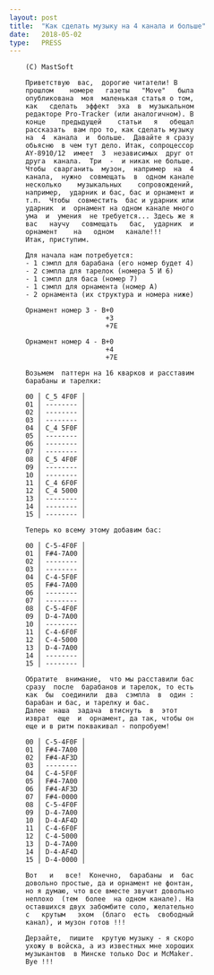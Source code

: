 ```yaml
---
layout: post
title:  "Как сделать музыку на 4 канала и больше"
date:   2018-05-02
type:   PRESS
---
```

		(C) MastSoft

		Приветствую  вас,  дорогие читатели! В
		прошлом    номере   газеты   "Move"   была
		опубликована  моя  маленькая статья о том,
		как   сделать  эффект  эха  в  музыкальном
		редакторе Pro-Tracker (или аналогичном). В
		конце    предыдущей    статьи   я   обещал
		рассказать  вам про то, как сделать музыку
		на  4  канала  и  больше.  Давайте я сразу
		обьясню  в чем тут дело. Итак, сопроцессор
		AY-8910/12  имеет  3  независимых  друг от
		друга  канала.  Три  -  и никак не больше.
		Чтобы  сварганить  музон,  например  на  4
		канала,  нужно  совмещать  в  одном канале
		несколько    музыкальных    сопровождений,
		например,  ударник и бас, бас и орнамент и
		т.п.  Чтобы  совместить  бас и ударник или
		ударник  и  орнамент на одном канале много
		ума  и  умения  не требуется... Здесь же я
		вас   научу   совмещать   бас,  ударник  и
		орнамент    на   одном   канале!!!
		Итак, приступим.

		Для начала нам потребуется:
		- 1 сэмпл для барабана (его номер будет 4)
		- 2 сэмпла для тарелок (номера 5 И 6)
		- 1 сэмпл для баса (номер 7)
		- 1 сэмпл для орнамента (номер A)
		- 2 орнамента (их структура и номера ниже)

		Орнамент номер 3 - B+0
		                    +3
		                    +7E

		Орнамент номер 4 - B+0
		                    +4
		                    +7E

		Возьмем  паттерн на 16 кварков и расставим
		барабаны и тарелки:

		00 │ C_5 4F0F │
		01 │ -------- │
		02 │ -------- │
		03 │ -------- │
		04 │ C_4 5F0F │
		05 │ -------- │
		06 │ -------- │
		07 │ -------- │
		08 │ C_5 4F0F │
		09 │ -------- │
		10 │ -------- │
		11 │ C_4 6F0F │
		12 │ C_4 5000 │
		13 │ -------- │
		14 │ -------- │
		15 │ -------- │

		Теперь ко всему этому добавим бас:

		00 │ C-5-4F0F │
		01 │ F#4-7A00 │
		02 │ -------- │
		03 │ -------- │
		04 │ C-4-5F0F │ 
		05 │ F#4-7A00 │
		06 │ -------- │
		07 │ -------- │
		08 │ C-5-4F0F │
		09 │ D-4-7A00 │
		10 │ -------- │
		11 │ C-4-6F0F │
		12 │ C-4-5000 │
		13 │ D-4-7A00 │
		14 │ -------- │
		15 │ -------- │

		Обратите  внимание,  что мы расставили бас
		сразу  после  барабанов и тарелок, то есть
		как  бы  соединили  два  сэмпла  в  один :
		барабан и бас, и тарелку и бас.
		Далее  наша  задача  втиснуть  в  этот
		изврат  еще  и  орнамент, да так, чтобы он
		еще и в ритм поквакивал - попробуем!

		00 │ C-5-4F0F │
		01 │ F#4-7A00 │
		02 │ F#4-AF3D │
		03 │ -------- │
		04 │ C-4-5F0F │
		05 │ F#4-7A00 │
		06 │ F#4-AF3D │
		07 │ F#4-0000 │
		08 │ C-5-4F0F │
		09 │ D-4-7A00 │
		10 │ D-4-AF4D │
		11 │ C-4-6F0F │
		12 │ C-4-5000 │
		13 │ D-4-7A00 │
		14 │ D-4-AF4D │
		15 │ D-4-0000 │

		Вот   и   все!  Конечно,  барабаны  и  бас
		довольно простые, да и орнамент не фонтан,
		но я думаю, что все вместе звучит довольно
		неплохо  (тем  более  на одном канале). На
		оставшихся двух забомбите соло, желательно
		с   крутым   эхом  (благо  есть  свободный
		канал), и музон готов !!!

		Дерзайте,  пишите  крутую музыку - я скоро
		ухожу в войска, а из известных мне хороших
		музыкантов  в Минске только Doc и McMaker.
		Bye !!!